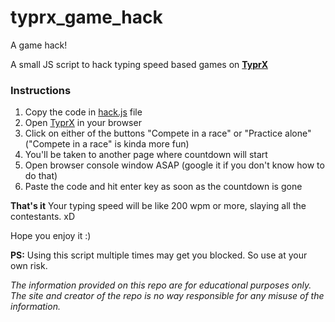 # typrx_game_hack
A game hack!

A small JS script to hack typing speed based games on <b><a href="http://app.typrx.com/">TyprX</a></b>

<h3>Instructions</h3>
<ol>
<li>Copy the code in <a href="https://github.com/abhimanyuZ/typrx_game_hack/blob/master/hack.js">hack.js</a> file
<li>Open <a href="http://app.typrx.com/">TyprX</a> in your browser
<li>Click on either of the buttons "Compete in a race" or "Practice alone" ("Compete in a race" is kinda more fun)
<li>You'll be taken to another page where countdown will start
<li>Open browser console window ASAP (google it if you don't know how to do that)
<li>Paste the code and hit enter key as soon as the countdown is gone 
</ol>

**That's it**
Your typing speed will be like 200 wpm or more, slaying all the contestants. xD

Hope you enjoy it :)

**PS:** Using this script multiple times may get you blocked. So use at your own risk.

<i>The information provided on this repo are for educational purposes only. The site and creator of the repo is no way responsible for any misuse of the information.</i> 
